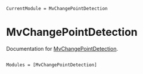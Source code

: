 ```@meta
CurrentModule = MvChangePointDetection
```

# MvChangePointDetection

Documentation for [MvChangePointDetection](https://github.com/xieyj17/MvChangePointDetection.jl).

```@index
```

```@autodocs
Modules = [MvChangePointDetection]
```
